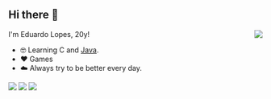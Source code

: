 ## Hi there 👋
<a href="https://github.com/codeFumaca">
  <img align="right" src="https://github-readme-stats.vercel.app/api?username=codeFumaca&show_icons=true&theme=dracula&include_all_commits=true&count_private=true" />
</a>

I'm Eduardo Lopes, 20y!

- 🤓 Learning C and [Java](https://dev.java/).
- ❤️ Games
- ☁️ Always try to be better every day.

<div>
 	<a href="https://www.twitch.tv/ofumaca" target="_blank"><img src="https://img.shields.io/badge/Twitch-9146FF?style=for-the-badge&logo=twitch&logoColor=white" target="_blank"></a>
 <a href="https://discord.gg/nz9cjPWg" target="_blank"><img src="https://img.shields.io/badge/Discord-7289DA?style=for-the-badge&logo=discord&logoColor=white" target="_blank"></a> 
  <a href = "mailto:code.fumaca@gmail.com"><img src="https://img.shields.io/badge/-Gmail-%23333?style=for-the-badge&logo=gmail&logoColor=white" target="_blank"></a>
</div>

